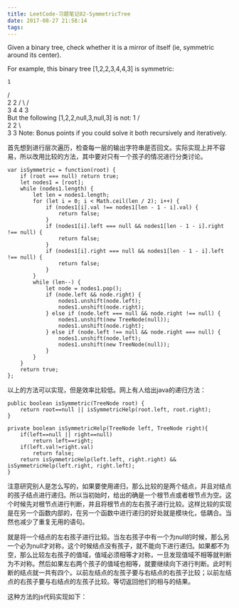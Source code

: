 ```yaml
---
title: LeetCode-习题笔记82-SymmetricTree
date: 2017-08-27 21:58:14
tags:
---
```



Given a binary tree, check whether it is a mirror of itself (ie, symmetric around its center).

For example, this binary tree [1,2,2,3,4,4,3] is symmetric:

    1
   / \
  2   2
 / \ / \
3  4 4  3	 
But the following [1,2,2,null,3,null,3] is not:
    1
   / \
  2   2
   \   \
   3    3
Note:
Bonus points if you could solve it both recursively and iteratively.

首先想到进行层次遍历，检查每一层的输出字符串是否回文。实际实现上并不容易，所以改用比较的方法，其中要对只有一个孩子的情况进行分类讨论。

	
	var isSymmetric = function(root) {
	    if (root === null) return true;
	    let nodes1 = [root];
	    while (nodes1.length) {
	        let len = nodes1.length;
	        for (let i = 0; i < Math.ceil(len / 2); i++) {
	            if (nodes1[i].val !== nodes1[len - 1 - i].val) {
	                return false;
	            }
	            if (nodes1[i].left === null && nodes1[len - 1 - i].right !== null) {
	                return false;
	            }
	            if (nodes1[i].right === null && nodes1[len - 1 - i].left !== null) {
	                return false;
	            }
	        }
	        while (len--) {
	            let node = nodes1.pop();
	            if (node.left && node.right) {
	                nodes1.unshift(node.left);
	                nodes1.unshift(node.right);
	            } else if (node.left === null && node.right !== null) {
	                nodes1.unshift(new TreeNode(null));
	                nodes1.unshift(node.right);
	            } else if (node.left !== null && node.right === null) {
	                nodes1.unshift(node.left);
	                nodes1.unshift(new TreeNode(null));
	            }
	        }
	    }
	    return true;
	};

以上的方法可以实现，但是效率比较低。网上有人给出java的递归方法：

	public boolean isSymmetric(TreeNode root) {
	    return root==null || isSymmetricHelp(root.left, root.right);
	}
	
	private boolean isSymmetricHelp(TreeNode left, TreeNode right){
	    if(left==null || right==null)
	        return left==right;
	    if(left.val!=right.val)
	        return false;
	    return isSymmetricHelp(left.left, right.right) && isSymmetricHelp(left.right, right.left);
	}

注意研究别人是怎么写的，如果要使用递归，那么比较的是两个结点，并且对结点的孩子结点进行递归。所以当初始时，给出的确是一个根节点或者根节点为空。这个时候先对根节点进行判断，并且将根节点的左右孩子进行比较。这样比较的实现是在另一个函数内部的，在另一个函数中进行递归的好处就是模块化，低耦合。当然也减少了重复无用的语句。

就是将一个结点的左右孩子进行比较。当左右孩子中有一个为null的时候，那么另一个必为null才对称，这个时候结点没有孩子，就不能向下进行递归。如果都不为空，那么比较左右孩子的值域，值域必须相等才对称，一旦发现值域不相等就判断为不对称。然后如果左右两个孩子的值域也相等，就要继续向下进行判断。此时判断的结点就一共有四个。以前左结点的左孩子要与右结点的右孩子比较；以前左结点的右孩子要与右结点的左孩子比较。等切返回他们的相与的结果。

这种方法的js代码实现如下：
